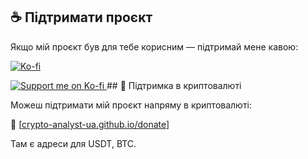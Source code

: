## ☕ Підтримати проєкт

Якщо мій проєкт був для тебе корисним — підтримай мене кавою:

[![Ko-fi](https://img.shields.io/badge/Ko--fi-Support%20Me-ff5f5f?logo=ko-fi&logoColor=white)](https://ko-fi.com/konstantinkorovin)

<a href="https://ko-fi.com/konstantinkorovin" target="_blank">
  <img src="https://ko-fi.com/img/githubbutton_sm.svg" alt="Support me on Ko-fi">
</a>
## 💸 Підтримка в криптовалюті

Можеш підтримати мій проєкт напряму в криптовалюті:

🔗 [[crypto-analyst-ua.github.io/donate](https://crypto-analyst-ua.github.io/crypto-insights/Sponsor.html)]

Там є адреси для USDT, BTC.
